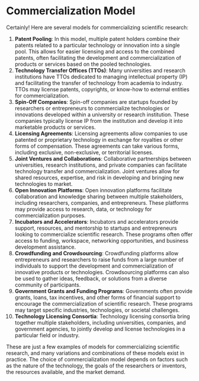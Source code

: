 # Commercialization Model

Certainly! Here are several models for commercializing scientific research:

1. **Patent Pooling**: In this model, multiple patent holders combine their patents related to a particular technology or innovation into a single pool. This allows for easier licensing and access to the combined patents, often facilitating the development and commercialization of products or services based on the pooled technologies.
2. **Technology Transfer Offices (TTOs)**: Many universities and research institutions have TTOs dedicated to managing intellectual property (IP) and facilitating the transfer of technology from academia to industry. TTOs may license patents, copyrights, or know-how to external entities for commercialization.
3. **Spin-Off Companies**: Spin-off companies are startups founded by researchers or entrepreneurs to commercialize technologies or innovations developed within a university or research institution. These companies typically license IP from the institution and develop it into marketable products or services.
4. **Licensing Agreements**: Licensing agreements allow companies to use patented or proprietary technology in exchange for royalties or other forms of compensation. These agreements can take various forms, including exclusive, non-exclusive, or territorial licenses.
5. **Joint Ventures and Collaborations**: Collaborative partnerships between universities, research institutions, and private companies can facilitate technology transfer and commercialization. Joint ventures allow for shared resources, expertise, and risk in developing and bringing new technologies to market.
6. **Open Innovation Platforms**: Open innovation platforms facilitate collaboration and knowledge sharing between multiple stakeholders, including researchers, companies, and entrepreneurs. These platforms may provide access to research, data, or technology for commercialization purposes.
7. **Incubators and Accelerators**: Incubators and accelerators provide support, resources, and mentorship to startups and entrepreneurs looking to commercialize scientific research. These programs often offer access to funding, workspace, networking opportunities, and business development assistance.
8. **Crowdfunding and Crowdsourcing**: Crowdfunding platforms allow entrepreneurs and researchers to raise funds from a large number of individuals to support the development and commercialization of innovative products or technologies. Crowdsourcing platforms can also be used to gather ideas, feedback, or solutions from a diverse community of participants.
9. **Government Grants and Funding Programs**: Governments often provide grants, loans, tax incentives, and other forms of financial support to encourage the commercialization of scientific research. These programs may target specific industries, technologies, or societal challenges.
10. **Technology Licensing Consortia**: Technology licensing consortia bring together multiple stakeholders, including universities, companies, and government agencies, to jointly develop and license technologies in a particular field or industry.

These are just a few examples of models for commercializing scientific research, and many variations and combinations of these models exist in practice. The choice of commercialization model depends on factors such as the nature of the technology, the goals of the researchers or inventors, the resources available, and the market demand.